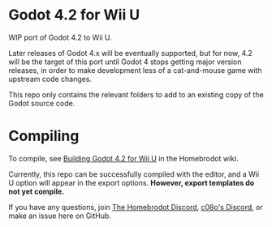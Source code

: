 # Godot 4.2 for Wii U

WIP port of Godot 4.2 to Wii U. 

Later releases of Godot 4.x will be eventually supported, but for now, 4.2 will be the target of this port until Godot 4 stops getting major version releases, in order to make development less of a cat-and-mouse game with upstream code changes.

This repo only contains the relevant folders to add to an existing copy of the Godot source code.

# Compiling

To compile, see [Building Godot 4.2 for Wii U](https://github.com/Homebrodot/Godot/wiki/Building-Godot-4.2-for-Nintendo-Wii-U) in the Homebrodot wiki.

Currently, this repo can be successfully compiled with the editor, and a Wii U option will appear in the export options. **However, export templates do not yet compile.**

If you have any questions, join [The Homebrodot Discord](https://discord.gg/mYzXDke5yv), [c08o's Discord](https://discord.com/invite/Mu6YUEmerN), or make an issue here on GitHub.
